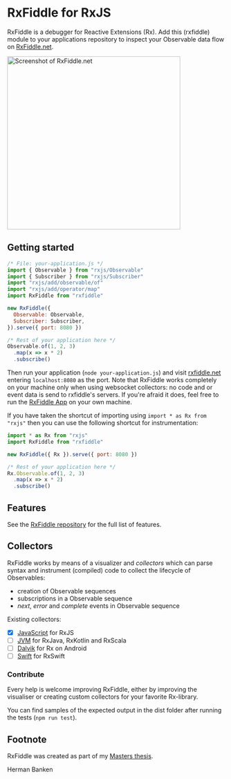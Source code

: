 # RxFiddle for RxJS

RxFiddle is a debugger for Reactive Extensions (Rx). 
Add this (rxfiddle) module to your applications repository to inspect your
Observable data flow on [RxFiddle.net](https://rxfiddle.net).

<img src="https://github.com/hermanbanken/RxFiddle/raw/master/rxfiddle-js-collector/screenshot.png" width="400" alt="Screenshot of RxFiddle.net" />

## Getting started

````javascript
/* File: your-application.js */
import { Observable } from "rxjs/Observable"
import { Subscriber } from "rxjs/Subscriber"
import "rxjs/add/observable/of"
import "rxjs/add/operator/map"
import RxFiddle from "rxfiddle"

new RxFiddle({
  Observable: Observable,
  Subscriber: Subscriber,
}).serve({ port: 8080 })

/* Rest of your application here */
Observable.of(1, 2, 3)
  .map(x => x * 2)
  .subscribe()
````

Then run your application (`node your-application.js`) and 
visit [rxfiddle.net](https://rxfiddle.net) entering `localhost:8080` as the port.
Note that RxFiddle works completely on your machine only when using websocket collectors: 
no code and or event data is send to rxfiddle's servers. 
If you're afraid it does, feel free to run the [RxFiddle App](https://github.com/hermanbanken/RxFiddle) 
on your own machine.

If you have taken the shortcut of importing using `import * as Rx from "rxjs"` then you can use the following shortcut for instrumentation:

````javascript
import * as Rx from "rxjs"
import RxFiddle from "rxfiddle"

new RxFiddle({ Rx }).serve({ port: 8080 })

/* Rest of your application here */
Rx.Observable.of(1, 2, 3)
  .map(x => x * 2)
  .subscribe()
````

## Features
See the [RxFiddle repository](https://github.com/hermanbanken/RxFiddle) for the full list of features.

## Collectors
RxFiddle works by means of a visualizer and *collectors* which can parse
syntax and instrument (compiled) code to collect the lifecycle of Observables:

- creation of Observable sequences
- subscriptions in a Observable sequence
- *next*, *error* and *complete* events in Observable sequence

Existing collectors:

- [x] [JavaScript](https://github.com/hermanbanken/RxFiddle/tree/master/rxfiddle-js-collector) for RxJS
- [ ] [JVM](https://github.com/hermanbanken/RxFiddle/tree/master/rxfiddle-jvm-collector) for RxJava, RxKotlin and RxScala
- [ ] [Dalvik](https://github.com/hermanbanken/RxFiddle/tree/master/rxfiddle-android-collector) for Rx on Android
- [ ] [Swift](https://github.com/hermanbanken/RxFiddle/tree/master/rxfiddle-swift-collector) for RxSwift

### Contribute
Every help is welcome improving RxFiddle, either by improving the visualiser or
creating custom collectors for your favorite Rx-library. 

You can find samples of the expected output in the dist folder after running the tests (`npm run test`).

## Footnote
RxFiddle was created as part of my [Masters thesis](https://github.com/hermanbanken/RxFiddle/tree/master/doc).

Herman Banken